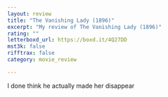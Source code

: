 ```yaml
---
layout: review
title: "The Vanishing Lady (1896)"
excerpt: "My review of The Vanishing Lady (1896)"
rating: ""
letterboxd_url: https://boxd.it/4Q27DD
mst3k: false
rifftrax: false
category: movie_review

---
```


I done think he actually made her disappear